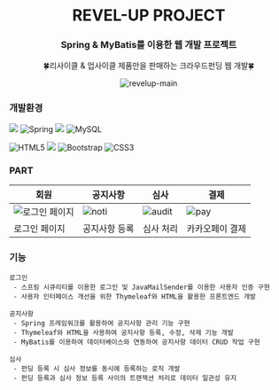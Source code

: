 <div align="center">
  
# REVEL-UP PROJECT

### Spring & MyBatis를 이용한 웹 개발 프로젝트
🍀리사이클 & 업사이클 제품만을 판매하는 크라우드펀딩 웹 개발🍀

![revelup-main](https://github.com/her9797/semi-project/assets/153487372/ad5c94cf-d322-463a-bbb2-5770f3ad1065)

</div>

### 개발환경

<img src="https://img.shields.io/badge/java-007396?style=for-the-badge&logo=OpenJDK&logoColor=white"> ![Spring](https://img.shields.io/badge/spring-%236DB33F.svg?style=for-the-badge&logo=spring&logoColor=white) <img src="https://img.shields.io/badge/Thymeleaf-005F0F?style=for-the-badge&logo=Thymeleaf&logoColor=white"> ![MySQL](https://img.shields.io/badge/mysql-4479A1.svg?style=for-the-badge&logo=mysql&logoColor=white)

![HTML5](https://img.shields.io/badge/html5-%23E34F26.svg?style=for-the-badge&logo=html5&logoColor=white) <img src="https://img.shields.io/badge/JavaScript-F7DF1E?style=for-the-badge&logo=JavaScript&logoColor=white"> ![Bootstrap](https://img.shields.io/badge/bootstrap-%238511FA.svg?style=for-the-badge&logo=bootstrap&logoColor=white) ![CSS3](https://img.shields.io/badge/css3-%231572B6.svg?style=for-the-badge&logo=css3&logoColor=white)

### PART

|회원|공지사항|심사|결제|
|---|---|---|---|
|![로그인 페이지](https://github.com/her9797/semi-project/assets/153487372/630e9faf-1a58-4a2e-9268-206b4c33a056)|![noti](https://github.com/her9797/REVEL-UP/assets/153487372/eda30e5c-8f71-486b-b5ca-51194c51d9d3)|![audit](https://github.com/her9797/REVEL-UP/assets/153487372/c2c800e4-438e-4037-b05d-0f1e0a5bf582)|![pay](https://github.com/her9797/REVEL-UP/assets/153487372/e9afa0ea-fa3f-4600-8cf2-be2976fbf565)|
|로그인 페이지|공지사항 등록|심사 처리|카카오페이 결제|


### 기능
```
로그인
 - 스프링 시큐리티를 이용한 로그인 및 JavaMailSender를 이용한 사용자 인증 구현
 - 사용자 인터페이스 개선을 위한 Thymeleaf와 HTML을 활용한 프론트엔드 개발

공지사항
 - Spring 프레임워크를 활용하여 공지사항 관리 기능 구현
 - Thymeleaf와 HTML을 사용하여 공지사항 등록, 수정, 삭제 기능 개발
 - MyBatis를 이용하여 데이터베이스와 연동하여 공지사항 데이터 CRUD 작업 구현

심사
 - 펀딩 등록 시 심사 정보를 동시에 등록하는 로직 개발
 - 펀딩 등록과 심사 정보 등록 사이의 트랜잭션 처리로 데이터 일관성 유지

```
